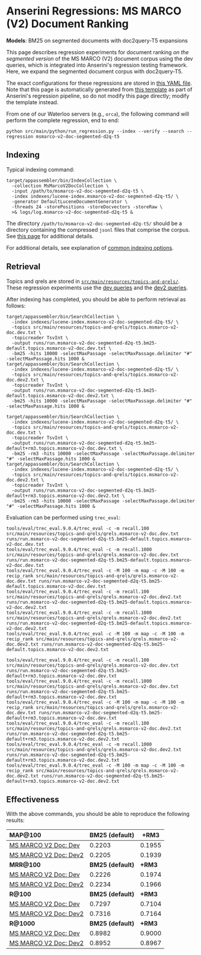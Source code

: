 # Anserini Regressions: MS MARCO (V2) Document Ranking

**Models**: BM25 on segmented documents with doc2query-T5 expansions

This page describes regression experiments for document ranking _on the segmented version_ of the MS MARCO (V2) document corpus using the dev queries, which is integrated into Anserini's regression testing framework.
Here, we expand the segmented document corpus with doc2query-T5.

The exact configurations for these regressions are stored in [this YAML file](../src/main/resources/regression/msmarco-v2-doc-segmented-d2q-t5.yaml).
Note that this page is automatically generated from [this template](../src/main/resources/docgen/templates/msmarco-v2-doc-segmented-d2q-t5.template) as part of Anserini's regression pipeline, so do not modify this page directly; modify the template instead.

From one of our Waterloo servers (e.g., `orca`), the following command will perform the complete regression, end to end:

```
python src/main/python/run_regression.py --index --verify --search --regression msmarco-v2-doc-segmented-d2q-t5
```

## Indexing

Typical indexing command:

```
target/appassembler/bin/IndexCollection \
  -collection MsMarcoV2DocCollection \
  -input /path/to/msmarco-v2-doc-segmented-d2q-t5 \
  -index indexes/lucene-index.msmarco-v2-doc-segmented-d2q-t5/ \
  -generator DefaultLuceneDocumentGenerator \
  -threads 24 -storePositions -storeDocvectors -storeRaw \
  >& logs/log.msmarco-v2-doc-segmented-d2q-t5 &
```

The directory `/path/to/msmarco-v2-doc-segmented-d2q-t5/` should be a directory containing the compressed `jsonl` files that comprise the corpus.
See [this page](experiments-msmarco-v2.md) for additional details.

For additional details, see explanation of [common indexing options](common-indexing-options.md).

## Retrieval

Topics and qrels are stored in [`src/main/resources/topics-and-qrels/`](../src/main/resources/topics-and-qrels/).
These regression experiments use the [dev queries](../src/main/resources/topics-and-qrels/topics.msmarco-v2-doc.dev.txt) and the [dev2 queries](../src/main/resources/topics-and-qrels/topics.msmarco-v2-doc.dev2.txt).

After indexing has completed, you should be able to perform retrieval as follows:

```
target/appassembler/bin/SearchCollection \
  -index indexes/lucene-index.msmarco-v2-doc-segmented-d2q-t5/ \
  -topics src/main/resources/topics-and-qrels/topics.msmarco-v2-doc.dev.txt \
  -topicreader TsvInt \
  -output runs/run.msmarco-v2-doc-segmented-d2q-t5.bm25-default.topics.msmarco-v2-doc.dev.txt \
  -bm25 -hits 10000 -selectMaxPassage -selectMaxPassage.delimiter "#" -selectMaxPassage.hits 1000 &
target/appassembler/bin/SearchCollection \
  -index indexes/lucene-index.msmarco-v2-doc-segmented-d2q-t5/ \
  -topics src/main/resources/topics-and-qrels/topics.msmarco-v2-doc.dev2.txt \
  -topicreader TsvInt \
  -output runs/run.msmarco-v2-doc-segmented-d2q-t5.bm25-default.topics.msmarco-v2-doc.dev2.txt \
  -bm25 -hits 10000 -selectMaxPassage -selectMaxPassage.delimiter "#" -selectMaxPassage.hits 1000 &

target/appassembler/bin/SearchCollection \
  -index indexes/lucene-index.msmarco-v2-doc-segmented-d2q-t5/ \
  -topics src/main/resources/topics-and-qrels/topics.msmarco-v2-doc.dev.txt \
  -topicreader TsvInt \
  -output runs/run.msmarco-v2-doc-segmented-d2q-t5.bm25-default+rm3.topics.msmarco-v2-doc.dev.txt \
  -bm25 -rm3 -hits 10000 -selectMaxPassage -selectMaxPassage.delimiter "#" -selectMaxPassage.hits 1000 &
target/appassembler/bin/SearchCollection \
  -index indexes/lucene-index.msmarco-v2-doc-segmented-d2q-t5/ \
  -topics src/main/resources/topics-and-qrels/topics.msmarco-v2-doc.dev2.txt \
  -topicreader TsvInt \
  -output runs/run.msmarco-v2-doc-segmented-d2q-t5.bm25-default+rm3.topics.msmarco-v2-doc.dev2.txt \
  -bm25 -rm3 -hits 10000 -selectMaxPassage -selectMaxPassage.delimiter "#" -selectMaxPassage.hits 1000 &
```

Evaluation can be performed using `trec_eval`:

```
tools/eval/trec_eval.9.0.4/trec_eval -c -m recall.100 src/main/resources/topics-and-qrels/qrels.msmarco-v2-doc.dev.txt runs/run.msmarco-v2-doc-segmented-d2q-t5.bm25-default.topics.msmarco-v2-doc.dev.txt
tools/eval/trec_eval.9.0.4/trec_eval -c -m recall.1000 src/main/resources/topics-and-qrels/qrels.msmarco-v2-doc.dev.txt runs/run.msmarco-v2-doc-segmented-d2q-t5.bm25-default.topics.msmarco-v2-doc.dev.txt
tools/eval/trec_eval.9.0.4/trec_eval -c -M 100 -m map -c -M 100 -m recip_rank src/main/resources/topics-and-qrels/qrels.msmarco-v2-doc.dev.txt runs/run.msmarco-v2-doc-segmented-d2q-t5.bm25-default.topics.msmarco-v2-doc.dev.txt
tools/eval/trec_eval.9.0.4/trec_eval -c -m recall.100 src/main/resources/topics-and-qrels/qrels.msmarco-v2-doc.dev2.txt runs/run.msmarco-v2-doc-segmented-d2q-t5.bm25-default.topics.msmarco-v2-doc.dev2.txt
tools/eval/trec_eval.9.0.4/trec_eval -c -m recall.1000 src/main/resources/topics-and-qrels/qrels.msmarco-v2-doc.dev2.txt runs/run.msmarco-v2-doc-segmented-d2q-t5.bm25-default.topics.msmarco-v2-doc.dev2.txt
tools/eval/trec_eval.9.0.4/trec_eval -c -M 100 -m map -c -M 100 -m recip_rank src/main/resources/topics-and-qrels/qrels.msmarco-v2-doc.dev2.txt runs/run.msmarco-v2-doc-segmented-d2q-t5.bm25-default.topics.msmarco-v2-doc.dev2.txt

tools/eval/trec_eval.9.0.4/trec_eval -c -m recall.100 src/main/resources/topics-and-qrels/qrels.msmarco-v2-doc.dev.txt runs/run.msmarco-v2-doc-segmented-d2q-t5.bm25-default+rm3.topics.msmarco-v2-doc.dev.txt
tools/eval/trec_eval.9.0.4/trec_eval -c -m recall.1000 src/main/resources/topics-and-qrels/qrels.msmarco-v2-doc.dev.txt runs/run.msmarco-v2-doc-segmented-d2q-t5.bm25-default+rm3.topics.msmarco-v2-doc.dev.txt
tools/eval/trec_eval.9.0.4/trec_eval -c -M 100 -m map -c -M 100 -m recip_rank src/main/resources/topics-and-qrels/qrels.msmarco-v2-doc.dev.txt runs/run.msmarco-v2-doc-segmented-d2q-t5.bm25-default+rm3.topics.msmarco-v2-doc.dev.txt
tools/eval/trec_eval.9.0.4/trec_eval -c -m recall.100 src/main/resources/topics-and-qrels/qrels.msmarco-v2-doc.dev2.txt runs/run.msmarco-v2-doc-segmented-d2q-t5.bm25-default+rm3.topics.msmarco-v2-doc.dev2.txt
tools/eval/trec_eval.9.0.4/trec_eval -c -m recall.1000 src/main/resources/topics-and-qrels/qrels.msmarco-v2-doc.dev2.txt runs/run.msmarco-v2-doc-segmented-d2q-t5.bm25-default+rm3.topics.msmarco-v2-doc.dev2.txt
tools/eval/trec_eval.9.0.4/trec_eval -c -M 100 -m map -c -M 100 -m recip_rank src/main/resources/topics-and-qrels/qrels.msmarco-v2-doc.dev2.txt runs/run.msmarco-v2-doc-segmented-d2q-t5.bm25-default+rm3.topics.msmarco-v2-doc.dev2.txt
```

## Effectiveness

With the above commands, you should be able to reproduce the following results:

| **MAP@100**                                                                                                  | **BM25 (default)**| **+RM3**  |
|:-------------------------------------------------------------------------------------------------------------|-----------|-----------|
| [MS MARCO V2 Doc: Dev](https://microsoft.github.io/msmarco/TREC-Deep-Learning.html)                          | 0.2203    | 0.1955    |
| [MS MARCO V2 Doc: Dev2](https://microsoft.github.io/msmarco/TREC-Deep-Learning.html)                         | 0.2205    | 0.1939    |
| **MRR@100**                                                                                                  | **BM25 (default)**| **+RM3**  |
| [MS MARCO V2 Doc: Dev](https://microsoft.github.io/msmarco/TREC-Deep-Learning.html)                          | 0.2226    | 0.1974    |
| [MS MARCO V2 Doc: Dev2](https://microsoft.github.io/msmarco/TREC-Deep-Learning.html)                         | 0.2234    | 0.1966    |
| **R@100**                                                                                                    | **BM25 (default)**| **+RM3**  |
| [MS MARCO V2 Doc: Dev](https://microsoft.github.io/msmarco/TREC-Deep-Learning.html)                          | 0.7297    | 0.7104    |
| [MS MARCO V2 Doc: Dev2](https://microsoft.github.io/msmarco/TREC-Deep-Learning.html)                         | 0.7316    | 0.7164    |
| **R@1000**                                                                                                   | **BM25 (default)**| **+RM3**  |
| [MS MARCO V2 Doc: Dev](https://microsoft.github.io/msmarco/TREC-Deep-Learning.html)                          | 0.8982    | 0.9000    |
| [MS MARCO V2 Doc: Dev2](https://microsoft.github.io/msmarco/TREC-Deep-Learning.html)                         | 0.8952    | 0.8967    |
